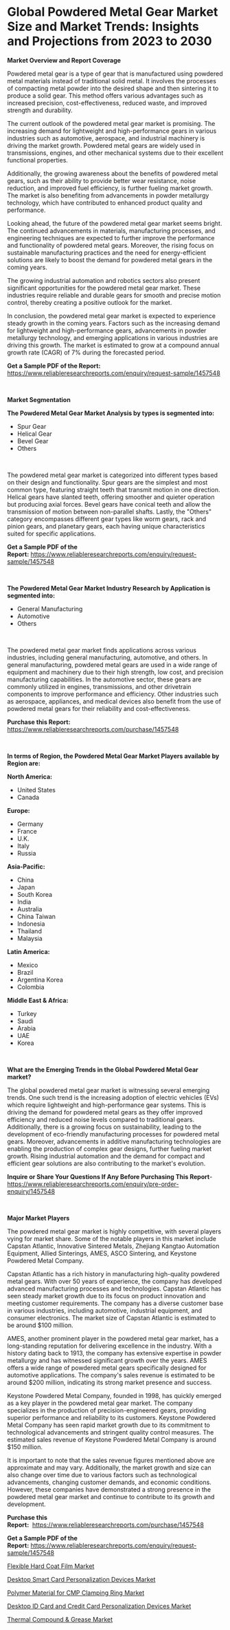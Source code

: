 <p><h1>Global Powdered Metal Gear Market Size and Market Trends: Insights and Projections from 2023 to 2030</h1></p><p><strong>Market Overview and Report Coverage</strong></p>
<p><p>Powdered metal gear is a type of gear that is manufactured using powdered metal materials instead of traditional solid metal. It involves the processes of compacting metal powder into the desired shape and then sintering it to produce a solid gear. This method offers various advantages such as increased precision, cost-effectiveness, reduced waste, and improved strength and durability.</p><p>The current outlook of the powdered metal gear market is promising. The increasing demand for lightweight and high-performance gears in various industries such as automotive, aerospace, and industrial machinery is driving the market growth. Powdered metal gears are widely used in transmissions, engines, and other mechanical systems due to their excellent functional properties.</p><p>Additionally, the growing awareness about the benefits of powdered metal gears, such as their ability to provide better wear resistance, noise reduction, and improved fuel efficiency, is further fueling market growth. The market is also benefiting from advancements in powder metallurgy technology, which have contributed to enhanced product quality and performance.</p><p>Looking ahead, the future of the powdered metal gear market seems bright. The continued advancements in materials, manufacturing processes, and engineering techniques are expected to further improve the performance and functionality of powdered metal gears. Moreover, the rising focus on sustainable manufacturing practices and the need for energy-efficient solutions are likely to boost the demand for powdered metal gears in the coming years.</p><p>The growing industrial automation and robotics sectors also present significant opportunities for the powdered metal gear market. These industries require reliable and durable gears for smooth and precise motion control, thereby creating a positive outlook for the market.</p><p>In conclusion, the powdered metal gear market is expected to experience steady growth in the coming years. Factors such as the increasing demand for lightweight and high-performance gears, advancements in powder metallurgy technology, and emerging applications in various industries are driving this growth. The market is estimated to grow at a compound annual growth rate (CAGR) of 7% during the forecasted period.</p></p>
<p><strong>Get a Sample PDF of the Report:</strong> <a href="https://www.reliableresearchreports.com/enquiry/request-sample/1457548">https://www.reliableresearchreports.com/enquiry/request-sample/1457548</a></p>
<p>&nbsp;</p>
<p><strong>Market Segmentation</strong></p>
<p><strong>The Powdered Metal Gear Market Analysis by types is segmented into:</strong></p>
<p><ul><li>Spur Gear</li><li>Helical Gear</li><li>Bevel Gear</li><li>Others</li></ul></p>
<p>&nbsp;</p>
<p><p>The powdered metal gear market is categorized into different types based on their design and functionality. Spur gears are the simplest and most common type, featuring straight teeth that transmit motion in one direction. Helical gears have slanted teeth, offering smoother and quieter operation but producing axial forces. Bevel gears have conical teeth and allow the transmission of motion between non-parallel shafts. Lastly, the "Others" category encompasses different gear types like worm gears, rack and pinion gears, and planetary gears, each having unique characteristics suited for specific applications.</p></p>
<p><strong>Get a Sample PDF of the Report:</strong>&nbsp;<a href="https://www.reliableresearchreports.com/enquiry/request-sample/1457548">https://www.reliableresearchreports.com/enquiry/request-sample/1457548</a></p>
<p>&nbsp;</p>
<p><strong>The Powdered Metal Gear Market Industry Research by Application is segmented into:</strong></p>
<p><ul><li>General Manufacturing</li><li>Automotive</li><li>Others</li></ul></p>
<p>&nbsp;</p>
<p><p>The powdered metal gear market finds applications across various industries, including general manufacturing, automotive, and others. In general manufacturing, powdered metal gears are used in a wide range of equipment and machinery due to their high strength, low cost, and precision manufacturing capabilities. In the automotive sector, these gears are commonly utilized in engines, transmissions, and other drivetrain components to improve performance and efficiency. Other industries such as aerospace, appliances, and medical devices also benefit from the use of powdered metal gears for their reliability and cost-effectiveness.</p></p>
<p><strong>Purchase this Report:</strong>&nbsp; <a href="https://www.reliableresearchreports.com/purchase/1457548">https://www.reliableresearchreports.com/purchase/1457548</a></p>
<p>&nbsp;</p>
<p><strong>In terms of Region, the Powdered Metal Gear Market Players available by Region are:</strong></p>
<p>
    <p> <strong> North America: </strong>
        <ul>
            <li>United States</li>
            <li>Canada</li>
        </ul>
        </p> 
    <p> <strong> Europe: </strong>
        <ul>
            <li>Germany</li>
            <li>France</li>
            <li>U.K.</li>
            <li>Italy</li>
            <li>Russia</li>
        </ul>
        </p> 
    <p> <strong> Asia-Pacific: </strong>
        <ul>
            <li>China</li>
            <li>Japan</li>
            <li>South Korea</li>
            <li>India</li>
            <li>Australia</li>
            <li>China Taiwan</li>
            <li>Indonesia</li>
            <li>Thailand</li>
            <li>Malaysia</li>
        </ul>
        </p> 
    <p> <strong> Latin America: </strong>
        <ul>
            <li>Mexico</li>
            <li>Brazil</li>
            <li>Argentina Korea</li>
            <li>Colombia</li>
        </ul>
        </p> 
    <p> <strong> Middle East & Africa: </strong>
        <ul>
            <li>Turkey</li>
            <li>Saudi</li>
            <li>Arabia</li>
            <li>UAE</li>
            <li>Korea</li>
        </ul>
    </p>
    </p>
<p>&nbsp;</p>
<p><strong>What are the Emerging Trends in the Global Powdered Metal Gear market?</strong></p>
<p><p>The global powdered metal gear market is witnessing several emerging trends. One such trend is the increasing adoption of electric vehicles (EVs) which require lightweight and high-performance gear systems. This is driving the demand for powdered metal gears as they offer improved efficiency and reduced noise levels compared to traditional gears. Additionally, there is a growing focus on sustainability, leading to the development of eco-friendly manufacturing processes for powdered metal gears. Moreover, advancements in additive manufacturing technologies are enabling the production of complex gear designs, further fueling market growth. Rising industrial automation and the demand for compact and efficient gear solutions are also contributing to the market's evolution.</p></p>
<p><strong>Inquire or Share Your Questions If Any Before Purchasing This Report</strong>- <a href="https://www.reliableresearchreports.com/enquiry/pre-order-enquiry/1457548">https://www.reliableresearchreports.com/enquiry/pre-order-enquiry/1457548</a></p>
<p>&nbsp;</p>
<p><strong>Major Market Players</strong></p>
<p><p>The powdered metal gear market is highly competitive, with several players vying for market share. Some of the notable players in this market include Capstan Atlantic, Innovative Sintered Metals, Zhejiang Kangtao Automation Equipment, Allied Sinterings, AMES, ASCO Sintering, and Keystone Powdered Metal Company.</p><p>Capstan Atlantic has a rich history in manufacturing high-quality powdered metal gears. With over 50 years of experience, the company has developed advanced manufacturing processes and technologies. Capstan Atlantic has seen steady market growth due to its focus on product innovation and meeting customer requirements. The company has a diverse customer base in various industries, including automotive, industrial equipment, and consumer electronics. The market size of Capstan Atlantic is estimated to be around $100 million.</p><p>AMES, another prominent player in the powdered metal gear market, has a long-standing reputation for delivering excellence in the industry. With a history dating back to 1913, the company has extensive expertise in powder metallurgy and has witnessed significant growth over the years. AMES offers a wide range of powdered metal gears specifically designed for automotive applications. The company's sales revenue is estimated to be around $200 million, indicating its strong market presence and success.</p><p>Keystone Powdered Metal Company, founded in 1998, has quickly emerged as a key player in the powdered metal gear market. The company specializes in the production of precision-engineered gears, providing superior performance and reliability to its customers. Keystone Powdered Metal Company has seen rapid market growth due to its commitment to technological advancements and stringent quality control measures. The estimated sales revenue of Keystone Powdered Metal Company is around $150 million.</p><p>It is important to note that the sales revenue figures mentioned above are approximate and may vary. Additionally, the market growth and size can also change over time due to various factors such as technological advancements, changing customer demands, and economic conditions. However, these companies have demonstrated a strong presence in the powdered metal gear market and continue to contribute to its growth and development.</p></p>
<p><strong>Purchase this Report:</strong>&nbsp;&nbsp;<a href="https://www.reliableresearchreports.com/purchase/1457548">https://www.reliableresearchreports.com/purchase/1457548</a></p>
<p></p>
<p><strong>Get a Sample PDF of the Report:</strong>&nbsp;<a href="https://www.reliableresearchreports.com/enquiry/request-sample/1457548">https://www.reliableresearchreports.com/enquiry/request-sample/1457548</a></p>
<p><p><a href="https://medium.com/@magaliortiz1955/flexible-hard-coat-film-market-report-reveals-the-latest-trends-and-growth-opportunities-of-this-6f6ed881eba2">Flexible Hard Coat Film Market</a></p><p><a href="https://github.com/aliciawhite5576/Market-Research-Report-List-1/blob/main/desktop-smart-card-personalization-devices-market.md">Desktop Smart Card Personalization Devices Market</a></p><p><a href="https://medium.com/@lilliandach2023/polymer-material-for-cmp-clamping-ring-market-share-evolution-and-market-growth-trends-2023-2030-0ec40e8391a2">Polymer Material for CMP Clamping Ring Market</a></p><p><a href="https://github.com/marloy8/Market-Research-Report-List-1/blob/main/desktop-id-card-and-credit-card-personalization-devices-market.md">Desktop ID Card and Credit Card Personalization Devices Market</a></p><p><a href="https://medium.com/@isomgleason/thermal-compound-grease-market-analysis-its-cagr-market-segmentation-and-global-industry-07104892d2a2">Thermal Compound & Grease Market</a></p></p>